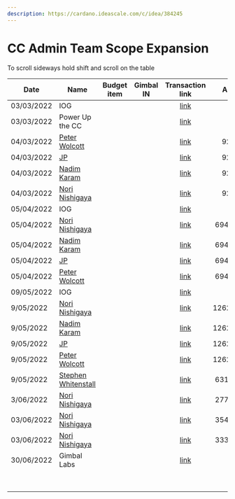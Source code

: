 ```yaml
---
description: https://cardano.ideascale.com/c/idea/384245
---
```


# CC Admin Team Scope Expansion

To scroll sideways hold shift and scroll on the table

<table><thead><tr><th>Date</th><th>Name</th><th data-type="select">Budget item</th><th>Gimbal IN</th><th align="center">Transaction link</th><th align="center">ADA out</th><th>Gimbal Balance</th><th align="center">ADA in</th><th align="center">Balance</th><th>Gimbal OUT</th></tr></thead><tbody><tr><td>03/03/2022</td><td>IOG</td><td></td><td></td><td align="center"><a href="https://raw.githubusercontent.com/cctreasury/Treasury-system/main/Transactions/Fund7/CC-Admin-Team-Scope-Expantion/Incoming-IOG/1646555399445-IOG.json">link</a></td><td align="center"></td><td></td><td align="center">4075.921632</td><td align="center">4075.921632</td><td></td></tr><tr><td>03/03/2022</td><td>Power Up the CC</td><td></td><td></td><td align="center"><a href="https://raw.githubusercontent.com/cctreasury/Treasury-system/main/Transactions/Fund7/CC-Admin-Team-Scope-Expantion/Other/1646378982730-Power-Up-Catalyst-Circle.json">link</a></td><td align="center"></td><td></td><td align="center">312.744335</td><td align="center">4388.665967</td><td></td></tr><tr><td>04/03/2022</td><td><a href="https://github.com/miroslavrajh/Catalyst-members/blob/main/profiles/W/Peter-Wolcott.md">Peter Wolcott</a></td><td></td><td></td><td align="center"><a href="https://raw.githubusercontent.com/cctreasury/Treasury-system/main/Transactions/Fund7/CC-Admin-Team-Scope-Expantion/CC-Admin-staff-remuneration/1646374563355-Peter-Wolcott.json">link</a></td><td align="center">925.925</td><td></td><td align="center"></td><td align="center">3462.740967</td><td></td></tr><tr><td>04/03/2022</td><td><a href="https://github.com/miroslavrajh/Catalyst-members/blob/main/profiles/P/Jonathan-Postnikoff.md">JP</a></td><td></td><td></td><td align="center"><a href="https://raw.githubusercontent.com/cctreasury/Treasury-system/main/Transactions/Fund7/CC-Admin-Team-Scope-Expantion/CC-Admin-staff-remuneration/1646374393952-JP-(Jonathan-Postnikoff).json">link</a></td><td align="center">925.925</td><td></td><td align="center"></td><td align="center">2536.815967</td><td></td></tr><tr><td>04/03/2022</td><td><a href="https://github.com/miroslavrajh/Catalyst-members/blob/main/profiles/K/Nadim-Karam.md">Nadim Karam</a></td><td></td><td></td><td align="center"><a href="https://raw.githubusercontent.com/cctreasury/Treasury-system/main/Transactions/Fund7/CC-Admin-Team-Scope-Expantion/CC-Admin-staff-remuneration/1646374229052-Nadim-Karam.json">link</a></td><td align="center">925.925</td><td></td><td align="center"></td><td align="center">1610.890967</td><td></td></tr><tr><td>04/03/2022</td><td><a href="https://github.com/miroslavrajh/Catalyst-members/blob/main/profiles/N/Nori-Nishigaya.md">Nori Nishigaya</a></td><td></td><td></td><td align="center"><a href="https://raw.githubusercontent.com/cctreasury/Treasury-system/main/Transactions/Fund7/CC-Admin-Team-Scope-Expantion/CC-Admin-staff-remuneration/1646373868042-Nori-Nishigaya.json">link</a></td><td align="center">925.925</td><td></td><td align="center"></td><td align="center">684.965967</td><td></td></tr><tr><td>05/04/2022</td><td>IOG</td><td></td><td></td><td align="center"><a href="https://raw.githubusercontent.com/cctreasury/Treasury-system/main/Transactions/Fund7/CC-Admin-Team-Scope-Expantion/Incoming-IOG/1649178131583-IOG.json">link</a></td><td align="center"></td><td></td><td align="center">3125.000000</td><td align="center">3808.119278</td><td></td></tr><tr><td>05/04/2022</td><td><a href="https://github.com/miroslavrajh/Catalyst-members/blob/main/profiles/N/Nori-Nishigaya.md">Nori Nishigaya</a></td><td></td><td></td><td align="center"><a href="https://raw.githubusercontent.com/cctreasury/Treasury-system/main/Transactions/Fund7/CC-Admin-Team-Scope-Expantion/CC-Admin-staff-remuneration/1649183616761-Nori-Nishigaya.json">link</a></td><td align="center">694.441666</td><td></td><td align="center"></td><td align="center">3113.494731</td><td></td></tr><tr><td>05/04/2022</td><td><a href="https://github.com/miroslavrajh/Catalyst-members/blob/main/profiles/K/Nadim-Karam.md">Nadim Karam</a></td><td></td><td></td><td align="center"><a href="https://raw.githubusercontent.com/cctreasury/Treasury-system/main/Transactions/Fund7/CC-Admin-Team-Scope-Expantion/CC-Admin-staff-remuneration/1649184263093-Nadim-Karam.json">link</a></td><td align="center">694.441666</td><td></td><td align="center"></td><td align="center">2418.870228</td><td></td></tr><tr><td>05/04/2022</td><td><a href="https://github.com/miroslavrajh/Catalyst-members/blob/main/profiles/P/Jonathan-Postnikoff.md">JP</a></td><td></td><td></td><td align="center"><a href="https://raw.githubusercontent.com/cctreasury/Treasury-system/main/Transactions/Fund7/CC-Admin-Team-Scope-Expantion/CC-Admin-staff-remuneration/1649184829046-JP-(Jonathan-Postnikoff).json">link</a></td><td align="center">694.441666</td><td></td><td align="center"></td><td align="center">1724.245109</td><td></td></tr><tr><td>05/04/2022</td><td><a href="https://github.com/miroslavrajh/Catalyst-members/blob/main/profiles/W/Peter-Wolcott.md">Peter Wolcott</a></td><td></td><td></td><td align="center"><a href="https://raw.githubusercontent.com/cctreasury/Treasury-system/main/Transactions/Fund7/CC-Admin-Team-Scope-Expantion/CC-Admin-staff-remuneration/1649185317113-Peter-Wolcott.json">link</a></td><td align="center">694.441666</td><td></td><td align="center"></td><td align="center">1029.620518</td><td></td></tr><tr><td>09/05/2022</td><td>IOG</td><td></td><td></td><td align="center"><a href="https://raw.githubusercontent.com/cctreasury/Treasury-system/main/Transactions/Fund7/CC-Admin-Team-Scope-Expantion/Incoming-IOG/1652104125351-IOG.json">link</a></td><td align="center"></td><td></td><td align="center">5681.818182</td><td align="center">6711.438700</td><td></td></tr><tr><td>9/05/2022</td><td><a href="https://github.com/miroslavrajh/Catalyst-members/blob/main/profiles/N/Nori-Nishigaya.md">Nori Nishigaya</a></td><td></td><td></td><td align="center"><a href="https://raw.githubusercontent.com/cctreasury/Treasury-system/main/Transactions/Fund7/CC-Admin-Team-Scope-Expantion/CC-Admin-staff-remuneration/1652105004552-Nori-Nishigaya.json">link</a></td><td align="center">1262.810463</td><td></td><td align="center"></td><td align="center">5448.628111</td><td></td></tr><tr><td>9/05/2022</td><td><a href="https://github.com/miroslavrajh/Catalyst-members/blob/main/profiles/K/Nadim-Karam.md">Nadim Karam</a></td><td></td><td></td><td align="center"><a href="https://raw.githubusercontent.com/cctreasury/Treasury-system/main/Transactions/Fund7/CC-Admin-Team-Scope-Expantion/CC-Admin-staff-remuneration/1652105458712-Nadim-Karam.json">link</a></td><td align="center">1262.810111</td><td></td><td align="center"></td><td align="center">4185.81812</td><td></td></tr><tr><td>9/05/2022</td><td><a href="https://github.com/miroslavrajh/Catalyst-members/blob/main/profiles/P/Jonathan-Postnikoff.md">JP</a></td><td></td><td></td><td align="center"><a href="https://raw.githubusercontent.com/cctreasury/Treasury-system/main/Transactions/Fund7/CC-Admin-Team-Scope-Expantion/CC-Admin-staff-remuneration/1652106021086-JP.json">link</a></td><td align="center">1262.809715</td><td></td><td align="center"></td><td align="center">2923.008411</td><td></td></tr><tr><td>9/05/2022</td><td><a href="https://github.com/miroslavrajh/Catalyst-members/blob/main/profiles/W/Peter-Wolcott.md">Peter Wolcott</a></td><td></td><td></td><td align="center"><a href="https://raw.githubusercontent.com/cctreasury/Treasury-system/main/Transactions/Fund7/CC-Admin-Team-Scope-Expantion/CC-Admin-staff-remuneration/1652106396898-Peter-Wolcott.json">link</a></td><td align="center">1262.810199</td><td></td><td align="center"></td><td align="center">1660.198212</td><td></td></tr><tr><td>9/05/2022</td><td><a href="https://github.com/miroslavrajh/Catalyst-members/blob/main/profiles/W/Stephen-Whitenstall.md">Stephen Whitenstall</a></td><td></td><td></td><td align="center"><a href="https://raw.githubusercontent.com/cctreasury/Treasury-system/main/Transactions/Fund7/CC-Admin-Team-Scope-Expantion/CC-Admin-staff-remuneration/1652118623208-Stephen-Whitenstall.json">link</a></td><td align="center">631.504284</td><td></td><td align="center"></td><td align="center">1028.693928</td><td></td></tr><tr><td>3/06/2022</td><td><a href="https://github.com/miroslavrajh/Catalyst-members/blob/main/profiles/N/Nori-Nishigaya.md">Nori Nishigaya</a></td><td></td><td></td><td align="center"><a href="https://raw.githubusercontent.com/cctreasury/Treasury-system/main/Transactions/Fund7/CC-Admin-Team-Scope-Expantion/CC-Admin-Comm-Org-tools/1654238969180-Nori-Nishigaya.json">link</a></td><td align="center">277.484421</td><td></td><td align="center"></td><td align="center">751.209507</td><td></td></tr><tr><td>03/06/2022</td><td><a href="https://github.com/miroslavrajh/Catalyst-members/blob/main/profiles/N/Nori-Nishigaya.md">Nori Nishigaya</a></td><td></td><td></td><td align="center"><a href="https://raw.githubusercontent.com/cctreasury/Treasury-system/main/Transactions/Fund7/CC-Admin-Team-Scope-Expantion/CC-Admin-Comm-Org-tools/1654239515164-Nori-Nishigaya.json">link</a></td><td align="center">354.173133</td><td></td><td align="center"></td><td align="center">397.036374</td><td></td></tr><tr><td>03/06/2022</td><td><a href="https://github.com/miroslavrajh/Catalyst-members/blob/main/profiles/N/Nori-Nishigaya.md">Nori Nishigaya</a></td><td></td><td></td><td align="center"><a href="https://raw.githubusercontent.com/cctreasury/Treasury-system/main/Transactions/Fund7/CC-Admin-Team-Scope-Expantion/CC-Admin-Comm-Org-tools/1654239980821-Nori-Nishigaya.json">link</a></td><td align="center">333.792077</td><td></td><td align="center"></td><td align="center">63.244297</td><td></td></tr><tr><td>30/06/2022</td><td>Gimbal Labs</td><td></td><td></td><td align="center"><a href="https://raw.githubusercontent.com/treasuryguild/treasury-v3/main/Transactions/Catalyst-Circle/Fund7/CC-Admin-Team-Scope-Expansion/Incoming/1656580661770-Gimbal-Labs.json">link</a></td><td align="center"></td><td></td><td align="center">2</td><td align="center">65.244297</td><td></td></tr><tr><td></td><td></td><td></td><td></td><td align="center"></td><td align="center"></td><td></td><td align="center"></td><td align="center"></td><td></td></tr><tr><td></td><td></td><td></td><td></td><td align="center"></td><td align="center"></td><td></td><td align="center"></td><td align="center"></td><td></td></tr><tr><td></td><td></td><td></td><td></td><td align="center"></td><td align="center"></td><td></td><td align="center"></td><td align="center"></td><td></td></tr><tr><td></td><td></td><td></td><td></td><td align="center"></td><td align="center"></td><td></td><td align="center"></td><td align="center"></td><td></td></tr><tr><td></td><td></td><td></td><td></td><td align="center"></td><td align="center"></td><td></td><td align="center"></td><td align="center"></td><td></td></tr><tr><td></td><td></td><td></td><td></td><td align="center"></td><td align="center"></td><td></td><td align="center"></td><td align="center"></td><td></td></tr><tr><td></td><td></td><td></td><td></td><td align="center"></td><td align="center"></td><td></td><td align="center"></td><td align="center"></td><td></td></tr><tr><td></td><td></td><td></td><td></td><td align="center"></td><td align="center"></td><td></td><td align="center"></td><td align="center"></td><td></td></tr></tbody></table>
